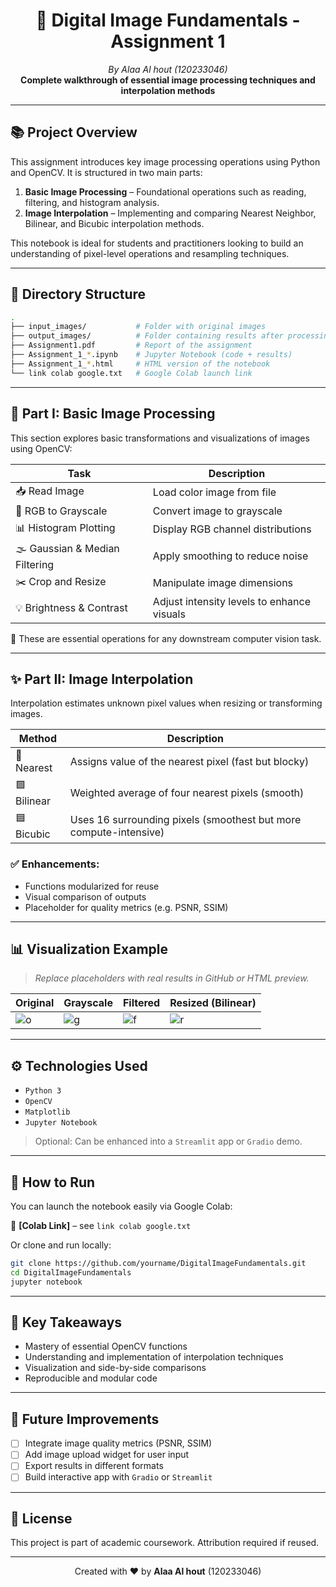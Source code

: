 
<h1 align="center">🎨 Digital Image Fundamentals - Assignment 1</h1>
<p align="center">
  <em>By Alaa Al hout (120233046)</em><br>
  <strong>Complete walkthrough of essential image processing techniques and interpolation methods</strong>
</p>

---

## 📚 Project Overview

This assignment introduces key image processing operations using Python and OpenCV. It is structured in two main parts:

1. **Basic Image Processing** – Foundational operations such as reading, filtering, and histogram analysis.
2. **Image Interpolation** – Implementing and comparing Nearest Neighbor, Bilinear, and Bicubic interpolation methods.

This notebook is ideal for students and practitioners looking to build an understanding of pixel-level operations and resampling techniques.

---

## 📂 Directory Structure

```bash
.
├── input_images/           # Folder with original images
├── output_images/          # Folder containing results after processing
├── Assignment1.pdf         # Report of the assignment
├── Assignment_1_*.ipynb    # Jupyter Notebook (code + results)
├── Assignment_1_*.html     # HTML version of the notebook
└── link colab google.txt   # Google Colab launch link
```

---

## 🧩 Part I: Basic Image Processing

This section explores basic transformations and visualizations of images using OpenCV:

| Task                           | Description                                                                 |
|--------------------------------|-----------------------------------------------------------------------------|
| 📥 Read Image                  | Load color image from file                                                 |
| 🌈 RGB to Grayscale            | Convert image to grayscale                                                 |
| 📊 Histogram Plotting          | Display RGB channel distributions                                          |
| 🌫 Gaussian & Median Filtering | Apply smoothing to reduce noise                                            |
| ✂️ Crop and Resize             | Manipulate image dimensions                                                |
| 💡 Brightness & Contrast       | Adjust intensity levels to enhance visuals                                 |

🧠 These are essential operations for any downstream computer vision task.

---

## ✨ Part II: Image Interpolation

Interpolation estimates unknown pixel values when resizing or transforming images.

| Method            | Description                                                                 |
|------------------|-----------------------------------------------------------------------------|
| 🔲 Nearest        | Assigns value of the nearest pixel (fast but blocky)                        |
| 🟩 Bilinear       | Weighted average of four nearest pixels (smooth)                            |
| 🟦 Bicubic        | Uses 16 surrounding pixels (smoothest but more compute-intensive)           |

### ✅ Enhancements:
- Functions modularized for reuse
- Visual comparison of outputs
- Placeholder for quality metrics (e.g. PSNR, SSIM)

---

## 📊 Visualization Example

> _Replace placeholders with real results in GitHub or HTML preview._

| Original | Grayscale | Filtered | Resized (Bilinear) |
|----------|-----------|----------|--------------------|
| ![o](https://via.placeholder.com/100x100?text=Original) | ![g](https://via.placeholder.com/100x100?text=Gray) | ![f](https://via.placeholder.com/100x100?text=Blur) | ![r](https://via.placeholder.com/100x100?text=Bilinear) |

---

## ⚙️ Technologies Used

- `Python 3`
- `OpenCV`
- `Matplotlib`
- `Jupyter Notebook`

> Optional: Can be enhanced into a `Streamlit` app or `Gradio` demo.

---

## 🚀 How to Run

You can launch the notebook easily via Google Colab:

🔗 **[Colab Link]** – see `link colab google.txt`

Or clone and run locally:

```bash
git clone https://github.com/yourname/DigitalImageFundamentals.git
cd DigitalImageFundamentals
jupyter notebook
```

---

## 📌 Key Takeaways

- Mastery of essential OpenCV functions
- Understanding and implementation of interpolation techniques
- Visualization and side-by-side comparisons
- Reproducible and modular code

---

## 🌱 Future Improvements

- [ ] Integrate image quality metrics (PSNR, SSIM)
- [ ] Add image upload widget for user input
- [ ] Export results in different formats
- [ ] Build interactive app with `Gradio` or `Streamlit`

---

## 🧾 License

This project is part of academic coursework. Attribution required if reused.

---

<p align="center">
  Created with ❤️ by <strong>Alaa Al hout</strong> (120233046)
</p>
